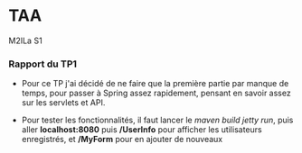 # TAA
M2ILa S1

### Rapport du TP1

- Pour ce TP j'ai décidé de ne faire que la première partie par manque de temps, pour passer à Spring assez rapidement, pensant en savoir assez sur les servlets et API.

- Pour tester les fonctionnalités, il faut lancer le *maven build jetty run*, puis aller **localhost:8080** puis **/UserInfo** pour afficher les utilisateurs enregistrés, et **/MyForm** pour en ajouter  de nouveaux
